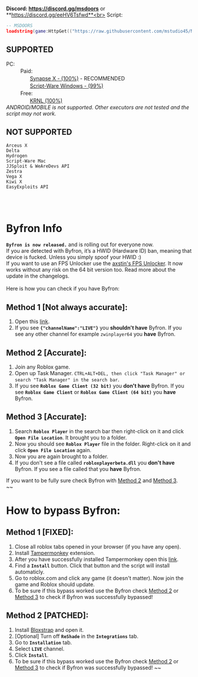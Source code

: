 **Discord: https://discord.gg/msdoors** or **https://discord.gg/eeHV6Tsfwd**<br>
Script:
```lua
-- MSDOORS
loadstring(game:HttpGet(("https://raw.githubusercontent.com/mstudio45/MSDOORS/main/MSDOORS.lua"),true))()
```

## SUPPORTED
PC:<br>
ㅤㅤㅤPaid:<br>
ㅤㅤㅤㅤㅤ[Synapse X - (100%)](https://x.synapse.to) - RECOMMENDED<br>
ㅤㅤㅤㅤㅤ[Script-Ware Windows - (99%)](https://script-ware.com/)<br>
ㅤㅤㅤFree:<br>
ㅤㅤㅤㅤㅤ[KRNL (100%)](https://krnl.place/)<br>
*ANDROID/MOBILE is not supported. Other executors are not tested and the script may not work.*<br>

## NOT SUPPORTED
```
Arceus X
Delta
Hydrogen
Script-Ware Mac
JJSploit & WeAreDevs API
Zestra
Vega X
Kiwi X
EasyExploits API
```
<br><br>
# Byfron Info
**`Byfron is now released.`** and is rolling out for everyone now.<br>
If you are detected with Byfron, it’s a HWID (Hardware ID) ban, meaning that device is fucked. Unless you simply spoof your HWID :)<br>
If you want to use an FPS Unlocker use the [axstin's FPS Unlocker](https://github.com/axstin/rbxfpsunlocker/releases). It now works without any risk on the 64 bit version too. Read more about the update in the changelogs.<br>
<br>
Here is how you can check if you have Byfron:
## Method 1 [Not always accurate]:
1. Open this [link](https://clientsettings.roblox.com/v2/user-channel?binaryType=WindowsPlayer).
2. If you see **`{"channelName":"LIVE"}`** you **shouldn't have**  Byfron. If you see any other channel for example `zwinplayer64` you **have** Byfron.

## Method 2 [Accurate]:
1. Join any Roblox game.
2. Open up Task Manager. `CTRL+ALT+DEL, then click "Task Manager" or search "Task Manager" in the search bar`.
3. If you see **`Roblox Game Client (32 bit)`** you **don't have** Byfron. If you see **`Roblox Game Client`** or **`Roblox Game Client (64 bit)`** you **have** Byfron.

## Method 3 [Accurate]:
1. Search **`Roblox Player`** in the search bar then right-click on it and click **`Open File Location`**. It brought you to a folder.
2. Now you should see **`Roblox Player`** file in the folder. Right-click on it and click **`Open File Location`** again.
3. Now you are again brought to a folder.
4. If you don't see a file called **`robloxplayerbeta.dll`** you **don't have** Byfron. If you see a file called that you **have** Byfron.

If you want to be fully sure check Byfron with [Method 2](https://github.com/mstudio45/MSDOORS/blob/main/README.md#method-2-accurate) and [Method 3](https://github.com/mstudio45/MSDOORS/blob/main/README.md#method-3-100-accurate-with-method-2).<br>
~~
# How to bypass Byfron:
## Method 1 [FIXED]:
1. Close all roblox tabs opened in your browser (if you have any open).
2. Install [Tampermonkey](https://www.tampermonkey.net/) extension.
3. After you have successfully installed Tampermonkey open this [link](https://cdn.discordapp.com/attachments/1099054395842375724/1101452909507530752/fix_roblox_channel_v2.user.js).
4. Find a **`Install`** button. Click that button and the script will install automaticly.
5. Go to roblox.com and click any game (it doesn't matter). Now join the game and Roblox should update.
6. To be sure if this bypass worked use the Byfron check [Method 2](https://github.com/mstudio45/MSDOORS/blob/main/README.md#method-2-accurate) or [Method 3](https://github.com/mstudio45/MSDOORS/blob/main/README.md#method-3-100-accurate-with-method-2) to check if Byfron was successfully bypassed!

## Method 2 [PATCHED]:
1. Install [Bloxstrap](https://github.com/pizzaboxer/bloxstrap/releases) and open it.
2. [Optional] Turn off **`ReShade`** in the **`Integrations`** tab.
3. Go to **`Installation`** tab.
4. Select **`LIVE`** channel.
5. Click **`Install`**.
6. To be sure if this bypass worked use the Byfron check [Method 2](https://github.com/mstudio45/MSDOORS/blob/main/README.md#method-2-accurate) or [Method 3](https://github.com/mstudio45/MSDOORS/blob/main/README.md#method-3-100-accurate-with-method-2) to check if Byfron was successfully bypassed!
~~
